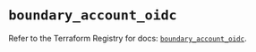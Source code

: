 # `boundary_account_oidc`

Refer to the Terraform Registry for docs: [`boundary_account_oidc`](https://registry.terraform.io/providers/hashicorp/boundary/1.1.14/docs/resources/account_oidc).

